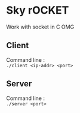 # Sky rOCKET

Work with socket in C OMG

## Client

Command line :<br>
`./client <ip-addr> <port>`

## Server

Command line :<br>
`./server <port>`
